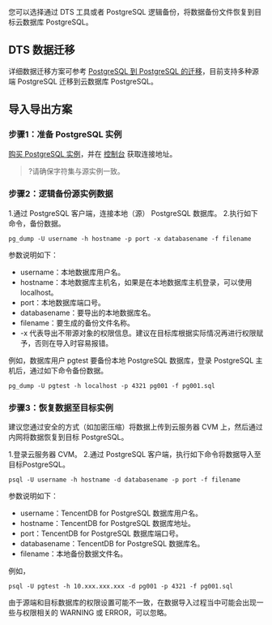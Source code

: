 您可以选择通过 DTS 工具或者 PostgreSQL 逻辑备份，将数据备份文件恢复到目标云数据库 PostgreSQL。

## DTS 数据迁移
详细数据迁移方案可参考 [PostgreSQL 到 PostgreSQL 的迁移](https://cloud.tencent.com/document/product/571/59975)，目前支持多种源端 PostgreSQL 迁移到云数据库 PostgreSQL。

## 导入导出方案
### 步骤1：准备 PostgreSQL 实例
[购买 PostgreSQL 实例](https://cloud.tencent.com/document/product/409/56961)，并在 [控制台](https://console.cloud.tencent.com/postgres) 获取连接地址。
>?请确保字符集与源实例一致。

### 步骤2：逻辑备份源实例数据
1.通过 PostgreSQL 客户端，连接本地（源） PostgreSQL 数据库。
2.执行如下命令，备份数据。
```
pg_dump -U username -h hostname -p port -x databasename -f filename
```
参数说明如下：
- username：本地数据库用户名。
- hostname：本地数据库主机名，如果是在本地数据库主机登录，可以使用 localhost。
- port：本地数据库端口号。
- databasename：要导出的本地数据库名。
- filename：要生成的备份文件名称。
- -x 代表导出不带源对象的权限信息。建议在目标库根据实际情况再进行权限赋予，否则在导入时容易报错。

例如，数据库用户 pgtest 要备份本地 PostgreSQL 数据库，登录 PostgreSQL 主机后，通过如下命令备份数据。
```
pg_dump -U pgtest -h localhost -p 4321 pg001 -f pg001.sql
```

### 步骤3：恢复数据至目标实例
建议您通过安全的方式（如加密压缩）将数据上传到云服务器 CVM 上，然后通过内网将数据恢复到目标 PostgreSQL。

1.登录云服务器 CVM。
2.通过 PostgreSQL 客户端，执行如下命令将数据导入至目标PostgreSQL。
```
psql -U username -h hostname -d databasename -p port -f filename
```

参数说明如下：
- username：TencentDB for PostgreSQL 数据库用户名。
- hostname：TencentDB for PostgreSQL 数据库地址。
- port：TencentDB for PostgreSQL 数据库端口号。
- databasename：TencentDB for PostgreSQL 数据库名。
- filename：本地备份数据文件名。

例如，
```
psql -U pgtest -h 10.xxx.xxx.xxx -d pg001 -p 4321 -f pg001.sql
```
由于源端和目标数据库的权限设置可能不一致，在数据导入过程当中可能会出现一些与权限相关的 WARNING 或 ERROR，可以忽略。
